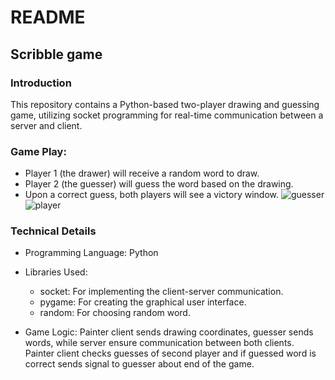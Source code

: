 # README

## Scribble game

### Introduction

This repository contains a Python-based two-player drawing and guessing game, utilizing socket programming for real-time communication between a server and client.

### Game Play:
- Player 1 (the drawer) will receive a random word to draw.
- Player 2 (the guesser) will guess the word based on the drawing.
- Upon a correct guess, both players will see a victory window.
![guesser](https://github.com/user-attachments/assets/1bef2b9a-01d0-4f81-89a1-a2891a8da85c)
![player](https://github.com/user-attachments/assets/05111427-600f-4861-9fa2-6732ca53b171)

### Technical Details

- Programming Language: Python
- Libraries Used:
  - socket: For implementing the client-server communication.
  - pygame: For creating the graphical user interface.
  - random: For choosing random word.
  
- Game Logic: Painter client sends drawing coordinates, guesser sends words, while server ensure communication between both clients. Painter client checks guesses of second player and if guessed word is correct sends signal to guesser about end of the game.
